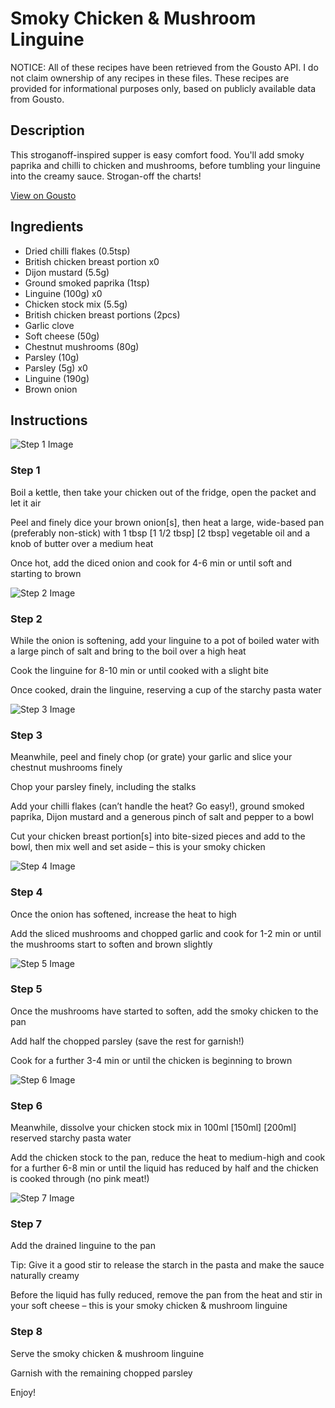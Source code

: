 # Smoky Chicken & Mushroom Linguine

NOTICE: All of these recipes have been retrieved from the Gousto API. I do not claim ownership of any recipes in these files. These recipes are provided for informational purposes only, based on publicly available data from Gousto.

## Description

This stroganoff-inspired supper is easy comfort food. You'll add smoky paprika and chilli to chicken and mushrooms, before tumbling your linguine into the creamy sauce. Strogan-off the charts!

[View on Gousto](https://www.gousto.co.uk/recipes/cookbook/smoky-chicken-mushroom-linguine)

## Ingredients

- Dried chilli flakes (0.5tsp)
- British chicken breast portion x0
- Dijon mustard (5.5g)
- Ground smoked paprika (1tsp)
- Linguine (100g) x0
- Chicken stock mix (5.5g)
- British chicken breast portions (2pcs)
- Garlic clove
- Soft cheese (50g)
- Chestnut mushrooms (80g)
- Parsley (10g)
- Parsley (5g) x0
- Linguine (190g)
- Brown onion

## Instructions

![Step 1 Image](https://production-media.gousto.co.uk/cms/recipe-step-image/684.-step1-x200.jpg)

### Step 1

Boil a kettle, then take your chicken out of the fridge, open the packet and let it air

Peel and finely dice your brown onion[s], then heat a large, wide-based pan (preferably non-stick) with 1 tbsp<span class="text-purple"> [1 1/2 tbsp] </span><span class="text-danger">[2 tbsp]</span> vegetable oil and a knob of butter over a medium heat

Once hot, add the diced onion and cook for 4-6 min or until soft and starting to brown

![Step 2 Image](https://production-media.gousto.co.uk/cms/recipe-step-image/684.-step2-x200.jpg)

### Step 2

While the onion is softening, add your linguine to a pot of boiled water with a large pinch of salt and bring to the boil over a high heat

Cook the linguine for 8-10 min or until cooked with a slight bite

Once cooked, drain the linguine, reserving a cup of the starchy pasta water

![Step 3 Image](https://production-media.gousto.co.uk/cms/recipe-step-image/684.-step3-x200.jpg)

### Step 3

Meanwhile, peel and finely chop (or grate) your garlic and slice your chestnut mushrooms finely

Chop your parsley finely, including the stalks

Add your chilli flakes (can’t handle the heat? Go easy!), ground smoked paprika, Dijon mustard and a generous pinch of salt and pepper to a bowl

Cut your chicken breast portion[s] into bite-sized pieces and add to the bowl, then mix well and set aside – this is your smoky chicken

![Step 4 Image](https://production-media.gousto.co.uk/cms/recipe-step-image/Step-4-1707750673013-x200.jpg)

### Step 4

Once the onion has softened, increase the heat to high

Add the sliced mushrooms and chopped garlic and cook for 1-2 min or until the mushrooms start to soften and brown slightly

![Step 5 Image](https://production-media.gousto.co.uk/cms/recipe-step-image/684.-step5-x200.jpg)

### Step 5

Once the mushrooms have started to soften, add the smoky chicken to the pan

Add half the chopped parsley (save the rest for garnish!)

Cook for a further 3-4 min or until the chicken is beginning to brown

![Step 6 Image](https://production-media.gousto.co.uk/cms/recipe-step-image/684.-step6-x200.jpg)

### Step 6

Meanwhile, dissolve your chicken stock mix in 100ml <span class="text-purple">[150ml]</span> <span class="text-danger">[200ml] </span>reserved starchy pasta water

Add the chicken stock to the pan, reduce the heat to medium-high and cook for a further 6-8 min or until the liquid has reduced by half and the chicken is cooked through (no pink meat!)

![Step 7 Image](https://production-media.gousto.co.uk/cms/recipe-step-image/684.-step7-x200.jpg)

### Step 7

Add the drained linguine to the pan

Tip: Give it a good stir to release the starch in the pasta and make the sauce naturally creamy

Before the liquid has fully reduced, remove the pan from the heat and stir in your soft cheese – this is your smoky chicken & mushroom linguine

### Step 8

Serve the smoky chicken & mushroom linguine

Garnish with the remaining chopped parsley

Enjoy!

